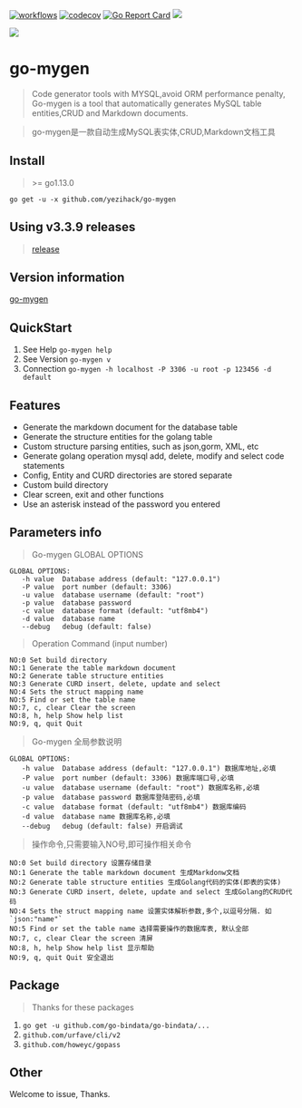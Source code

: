 [![workflows](https://github.com/yezihack/go-mygen/workflows/Go/badge.svg)](https://github.com/yezihack/go-mygen/actions)
[![codecov](https://codecov.io/gh/yezihack/go-mygen/branch/master/graph/badge.svg?token=P45HRJ1ZZ3)](https://codecov.io/gh/yezihack/go-mygen)
[![Go Report Card](https://goreportcard.com/badge/github.com/yezihack/go-mygen)](https://goreportcard.com/report/github.com/yezihack/go-mygen)
[![](https://img.shields.io/github/license/yezihack/go-mygen)](https://github.com/yezihack/go-mygen/blob/3.1.0beta/LICENSE)

![](assets/img/golang.png)

# go-mygen
> Code generator tools with MYSQL,avoid ORM performance penalty, 
> Go-mygen is a tool that automatically generates MySQL table entities,CRUD and Markdown documents.

> go-mygen是一款自动生成MySQL表实体,CRUD,Markdown文档工具

## Install
> \>= go1.13.0
```
go get -u -x github.com/yezihack/go-mygen
```

## Using v3.3.9 releases
> [release](https://github.com/yezihack/go-mygen/releases/tag/v3.3.9)

## Version information
[go-mygen](CHANGELOG.md)

## QuickStart
1. See Help `go-mygen help`
1. See Version `go-mygen v`
1. Connection `go-mygen -h localhost -P 3306 -u root -p 123456 -d default `

## Features
- Generate the markdown document for the database table
- Generate the structure entities for the golang table
- Custom structure parsing entities, such as json,gorm, XML, etc
- Generate golang operation mysql add, delete, modify and select code statements
- Config, Entity and CURD directories are stored separate
- Custom build directory
- Clear screen, exit and other functions
- Use an asterisk instead of the password you entered

## Parameters info

> Go-mygen GLOBAL OPTIONS

```
GLOBAL OPTIONS:
   -h value  Database address (default: "127.0.0.1")
   -P value  port number (default: 3306)
   -u value  database username (default: "root")
   -p value  database password
   -c value  database format (default: "utf8mb4")
   -d value  database name
   --debug   debug (default: false) 
```

> Operation Command (input number)

```
NO:0 Set build directory
NO:1 Generate the table markdown document
NO:2 Generate table structure entities
NO:3 Generate CURD insert, delete, update and select
NO:4 Sets the struct mapping name
NO:5 Find or set the table name
NO:7, c, clear Clear the screen
NO:8, h, help Show help list
NO:9, q, quit Quit
```

> Go-mygen 全局参数说明
```
GLOBAL OPTIONS:
   -h value  Database address (default: "127.0.0.1") 数据库地址,必填
   -P value  port number (default: 3306) 数据库端口号,必填
   -u value  database username (default: "root") 数据库名称,必填
   -p value  database password 数据库登陆密码,必填
   -c value  database format (default: "utf8mb4") 数据库编码
   -d value  database name 数据库名称,必填
   --debug   debug (default: false) 开启调试
```
> 操作命令,只需要输入NO号,即可操作相关命令

```
NO:0 Set build directory 设置存储目录
NO:1 Generate the table markdown document 生成Markdonw文档
NO:2 Generate table structure entities 生成Golang代码的实体(即表的实体)
NO:3 Generate CURD insert, delete, update and select 生成Golang的CRUD代码
NO:4 Sets the struct mapping name 设置实体解析参数,多个,以逗号分隔. 如`json:"name"`
NO:5 Find or set the table name 选择需要操作的数据库表, 默认全部
NO:7, c, clear Clear the screen 清屏
NO:8, h, help Show help list 显示帮助
NO:9, q, quit Quit 安全退出
```

## Package 
> Thanks for these packages
1. `go get -u github.com/go-bindata/go-bindata/...`
1. `github.com/urfave/cli/v2`
1. `github.com/howeyc/gopass`


## Other
Welcome to issue, Thanks.
